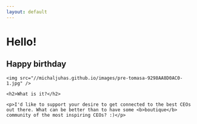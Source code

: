 ```yaml
---
layout: default
---
```


<div class="wrapper">

  <div class="row row--full">
    <h1>Hello!</h1>
    <h2>Happy birthday</h2>
    
    <img src="//michaljuhas.github.io/images/pre-tomasa-9298AA8D0AC0-1.jpg" />
    
    <h2>What is it?</h2>
    
    <p>I'd like to support your desire to get connected to the best CEOs out there. What can be better than to have some <b>boutique</b> community of the most inspiring CEOs? :)</p>
    
  </div>

</div>
